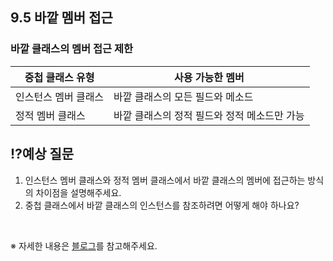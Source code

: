 ## 9.5 바깥 멤버 접근

### 바깥 클래스의 멤버 접근 제한

| 중첩 클래스 유형 | 사용 가능한 멤버 |
|---------------|----------------|
| 인스턴스 멤버 클래스 | 바깥 클래스의 모든 필드와 메소드 |
| 정적 멤버 클래스 | 바깥 클래스의 정적 필드와 정적 메소드만 가능 |

## ⁉️예상 질문

1. 인스턴스 멤버 클래스와 정적 멤버 클래스에서 바깥 클래스의 멤버에 접근하는 방식의 차이점을 설명해주세요.
2. 중첩 클래스에서 바깥 클래스의 인스턴스를 참조하려면 어떻게 해야 하나요?

&nbsp;

※ 자세한 내용은 [블로그](https://mandusitstudy.tistory.com/350)를 참고해주세요.